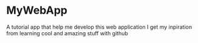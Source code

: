 # MyWebApp
A tutorial app that help me develop this web application
I get my inpiration from learning cool and amazing stuff with github
